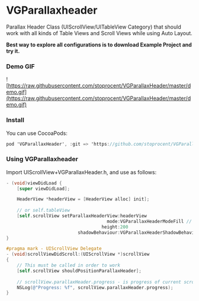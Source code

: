 # VGParallaxheader
Parallax Header Class (UIScrollView/UITableView Category) that should work with all kinds of Table Views and Scroll Views while using Auto Layout.

**Best way to explore all configurations is to download Example Project and try it.**

### Demo GIF

![https://raw.githubusercontent.com/stoprocent/VGParallaxHeader/master/demo.gif](https://raw.githubusercontent.com/stoprocent/VGParallaxHeader/master/demo.gif)

### Install

You can use CocoaPods:

```objective-c
pod 'VGParallaxHeader', :git => 'https://github.com/stoprocent/VGParallaxHeader.git'
```

### Using VGParallaxheader

Import UIScrollView+VGParallaxHeader.h, and use as follows:

```objective-c
- (void)viewDidLoad {
    [super viewDidLoad];

    HeaderView *headerView = [HeaderView alloc] init];
    
    // or self.tableView
    [self.scrollView setParallaxHeaderView:headerView
                                      mode:VGParallaxHeaderModeFill // For more modes have a look in UIScrollView+VGParallaxHeader.h 
                                    height:200
                           shadowBehaviour:VGParallaxHeaderShadowBehaviourDisappearing]; // For more behaviours have a look in UIScrollView+VGParallaxHeader.h 
}

#pragma mark - UIScrollView Delegate
- (void)scrollViewDidScroll:(UIScrollView *)scrollView
{
    // This must be called in order to work
    [self.scrollView shouldPositionParallaxHeader];
    
    // scrollView.parallaxHeader.progress - is progress of current scroll
    NSLog(@"Progress: %f", scrollView.parallaxHeader.progress);
}
```